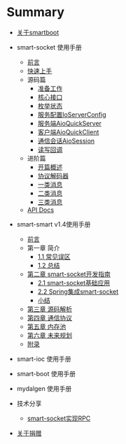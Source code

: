 # Summary

* [关于smartboot](README.md)

* smart-socket 使用手册
    * [前言](smart-socket/README.md)
    * [快速上手](smart-socket/quickStart.md)
    * 源码篇
      *  [准备工作](smart-socket/first/1-ready.md)
      *  [核心接口](smart-socket/first/2-core-interface.md)
      *  [枚举状态](smart-socket/first/3-enum.md)
      *  [服务配置IoServerConfig](smart-socket/first/4-IoServerConfig.md)
      *  [服务端AioQuickServer](smart-socket/first/5-AioQuickServer.md)
      *  [客户端AioQuickClient](smart-socket/first/6-AioQuickClient.md)
      *  [通信会话AioSession](smart-socket/first/7-AioSession.md)
      *  [读写回调](smart-socket/first/8-CompletionHandler.md)
    * 进阶篇
      *  [开篇概述](smart-socket/second/readme.md)
      *  [协议解码器](smart-socket/second/2-decoder.md)
      *  [一类消息](smart-socket/second/3-type-one.md)
      *  [二类消息](smart-socket/second/4-type-two.md)
      *  [三类消息](smart-socket/second/5-type-three.md)
    * [API Docs](https://smartboot.github.io/smart-socket/apidocs/index.html)
* smart-smart v1.4使用手册
    * [前言](smart-socket-v1.4/README.md)
    * 第一章 简介
        * [1.1 常见误区](smart-socket-v1.4/chapter-1/1.1-常见误区.md)
        * [1.2 总结](smart-socket-v1.4/chapter-1/SUMMARY.md)
    * [第二章 smart-socket开发指南](smart-socket-v1.4/chapter-2/2.2-Spring集成/README.md)
        * [2.1 smart-socket基础应用](smart-socket-v1.4/chapter-2/2.1-基础应用/README.md)
        * [2.2 Spring集成smart-socket](smart-socket-v1.4/chapter-2/2.2-Spring集成/README.md)
        * [小结](smart-socket-v1.4/chapter-2/SUMMARY.md)
    * [第三章 源码解析](smart-socket-v1.4/chapter-3/README.md)
    * [第四章 通信协议](smart-socket-v1.4/chapter-4/README.md)
    * [第五章 内存池](smart-socket-v1.4/chapter-5/README.md)
    * [第六章 未来规划](smart-socket-v1.4/chapter-6/README.md)
    * [附录](smart-socket-v1.4/end/README.md)
* smart-ioc 使用手册
* smart-boot 使用手册
* mydalgen 使用手册
* 技术分享
    *   [smart-socket实现RPC](share/rpc/smart-socket-rpc.md)
* [关于捐赠](donation.md)